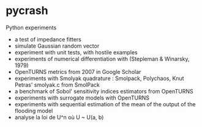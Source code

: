 # pycrash
Python experiments

- a test of impedance fitters
- simulate Gaussian random vector
- experiment with unit tests, with hostile examples
- experiments of numerical differentiation with (Stepleman & Winarsky, 1979)
- OpenTURNS metrics from 2007 in Google Scholar
- experiments with Smolyak quadrature : Smolpack, Polychaos, Knut Petras' smolyak.c from SmolPack
- a benchmark of Sobol' sensitivity indices estimators from OpenTURNS
- experiments with surrogate models with OpenTURNS
- experiments with sequential estimation of the mean of the output of the flooding model
- analyse la loi de U^n où U ~ U(a, b)
